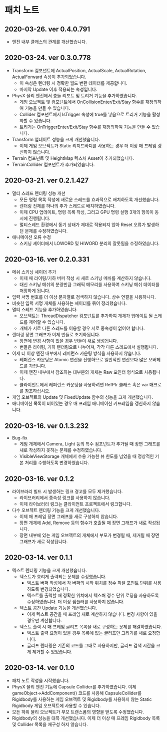 # 패치 노트
## 2020-03-26. ver 0.4.0.791
* 엔진 내부 클래스의 관계를 개선했습니다.
## 2020-03-24. ver 0.3.0.778
* Transform 컴포넌트에 ActualPosition, ActualScale, ActualRotation, ActualForward 속성이 추가되었습니다.
  * 이 속성은 렌더링 시 정확한 월드 변환 데이터를 제공합니다.
  * 마지막 Update 이후 적용되는 속성입니다.
* PhysX 물리 엔진에서 충돌 리포트 및 트리거 기능을 추가하였습니다.
  * 게임 오브젝트 및 컴포넌트에서 OnCollisionEnter/Exit/Stay 함수를 재정의하여 기능을 만들 수 있습니다.
  * Collider 컴포넌트에서 IsTrigger 속성에 true를 넣음으로 트리거 기능을 활성화할 수 있습니다.
  * 트리거는 OnTriggerEnter/Exit/Stay 함수를 재정의하여 기능을 만들 수 있습니다.
* Transform 업데이트 성능을 크게 개선했습니다.
  * 이제 게임 오브젝트가 Static 리지드바디를 사용하는 경우 더 이상 매 프레임 갱신하지 않습니다.
* Terrain 컴포넌트 및 HeightMap 텍스처 Asset이 추가되었습니다.
* TerrainCollider 컴포넌트가 추가되었습니다.
## 2020-03-21. ver 0.2.1.427
* 멀티 스레드 렌더링 성능 개선
  * 모든 명령 목록 작성에 새로운 스레드를 효과적으로 배치하도록 개선했습니다.
  * 렌더링 전체를 하나의 추가 스레드로 배치하였습니다.
  * 이제 CPU 업데이트, 명령 목록 작성, 그리고 GPU 명령 실행 3개의 항목이 동시에 진행됩니다.
  * 멀티스레드 환경에서 동기 상태가 제대로 적용되지 않아 Reset 오류가 발생하던 문제를 수정하였습니다.
* 애니메이션 오류 수정
  * 스키닝 셰이더에서 LOWORD 및 HIWORD 분리의 잘못됨을 수정하였습니다.
## 2020-03-16. ver 0.2.0.331
* 메쉬 스키닝 셰이더 추가
  * 이제 매 라이팅/기하 버퍼 작성 시 새로 스키닝 메쉬를 계산하지 않습니다.
  * 대신 스키닝 메쉬의 분량만큼 그래픽 메모리를 사용하여 스키닝 메쉬 데이터를 저장하게 됩니다.
* 입력 서명 번호를 더 이상 문자열로 검색하지 않습니다. 상수 연결을 사용하니다.
* 비슷한 입력 서명 개체를 사용하는 셰이더를 묶어 정리했습니다.
* 멀티 스레드 기능을 추가하였습니다.
  * 오브젝트는 ThreadDispatcher 컴포넌트를 추가하여 개체가 업데이트 될 스레드를 제어할 수 있습니다.
  * 개체가 서로 다른 스레드를 이용할 경우 서로 종속성이 없어야 합니다.
* 렌더링 장면 그래프가 이제 번들로 초기화됩니다.
  * 장면에 변경 사항이 있을 경우 번들이 새로 생성됩니다.
  * 번들은 라이팅, 기하 렌더링으로 나누어져, 각각 다른 스레드에서 실행됩니다.
* 이제 더 이상 엔진 내부에서 레퍼런스 카운팅 방식을 사용하지 않습니다.
  * 레퍼런스 카운팅은 Atomic 연산을 진행하므로 일반적인 연산보다 많은 오버헤드를 가집니다.
  * 이제 엔진 내부에서 참조하는 대부분의 개체는 Raw 포인터 형식으로 사용됩니다.
  * 클라이언트에서 레퍼런스 카운팅을 사용하려면 RefPtr 클래스 혹은 var 매크로를 참조하십시오.
* 게임 오브젝트의 Update 및 FixedUpdate 함수의 성능을 크게 개선했습니다.
* 애니메이션 목록이 비어있는 경우 매 프레임 애니메이션 키프레임을 갱신하지 않습니다.
## 2020-03-16. ver 0.1.3.232
* Bug-fix
  * 게임 개체에서 Camera, Light 등의 특수 컴포넌트가 추가될 때 장면 그래프를 새로 작성하지 못하는 문제를 수정하였습니다.
  * VisibleViewStorage 개체에서 수용 가능한 뷰 한도를 넘었을 때 정상적인 기본 처리를 수행하도록 변경하였습니다.
## 2020-03-16. ver 0.1.2
* 라이브러리 빌드 시 발생하는 링크 경고를 모두 제거했습니다.
  * 라이브러리에서 종속성 링크를 사용하지 않습니다.
  * 이제 라이브러리 링크는 클라이언트 프로젝트에서 링크합니다.
* 다수 오브젝트 렌더링 기능을 크게 개선했습니다.
  * 이제 매 프레임 장면 그래프를 새로 구성하지 않습니다.
  * 장면 개체에 Add, Remove 등의 함수가 호출될 때 장면 그래프가 새로 작성됩니다.
  * 장면 내부에 있는 게임 오브젝트의 개체에서 부모가 변경될 때, 제거될 때 장면 그래프가 새로 작성됩니다.
## 2020-03-14. ver 0.1.1
* 텍스트 렌더링 기능을 크게 개선했습니다.
  * 텍스트가 흐리게 출력되는 문제를 수정했습니다.
    * 텍스트 버퍼 작성에서 각 버퍼의 시작 위치를 정수 픽셀 포인트 단위를 사용하도록 변경되었습니다.
    * 텍스트를 출력할 때 정확한 위치에서 텍스처 정수 단위 로딩을 사용하도록 수정하였습니다. 더 이상 샘플러를 사용하지 않습니다.
  * 텍스트 공간 Update 기능을 개선했습니다.
    * 이제 텍스트 공간을 매 프레임 새로 계산하지 않습니다. 변경 사항이 있을 경우만 계산합니다.
  * 텍스트 출력 시 매 프레임 글리프 목록을 새로 구성하는 문제를 해결하였습니다.
    * 텍스트 출력 요청이 있을 경우 목록에 없는 글리프만 그리기를 새로 요청합니다.
    * 글리프 렌더링은 기존의 코드를 그대로 사용하지만, 글리프 검색 시간을 크게 제거할 수 있었습니다.
## 2020-03-14. ver 0.1.0
- 패치 노트 작성을 시작했습니다.
- PhysX 물리 엔진 기능에 Capsule Collider를 추가하였습니다. 이제 gameObject->AddComponent<CapsuleCollider>() 코드를 사용해 CapsuleCollider를 Rigidbody를 사용하는 게임 오브젝트 및 Rigidbody를 사용하지 않는 Static Rigidbody 게임 오브젝트에 사용할 수 있습니다.
- 모든 하위 물리 오브젝트가 부모 트랜스폼의 영향을 받도록 수정했습니다.
- Rigidbody의 성능을 대폭 개선했습니다. 이제 더 이상 매 프레임 Rigidbody 목록 및 Collider 목록을 재구성 하지 않습니다.
